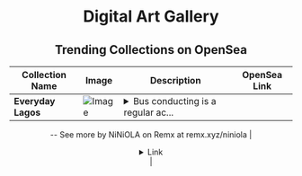 <div align="center">

# Digital Art Gallery

## Trending Collections on OpenSea

| Collection Name                       | Image                                                                                     | Description                       | OpenSea Link                                                                                          |
|---------------------------------------|-------------------------------------------------------------------------------------------|-----------------------------------|--------------------------------------------------------------------------------------------------------|
| **Everyday Lagos** | ![Image](https://i.seadn.io/s/raw/files/e6079ab55530fbfbb7933252d1fee738.jpg?w=500&auto=format?w=200&auto=format) | <details><summary>Bus conducting is a regular ac...</summary>Bus conducting is a regular activities on Nigeria roads calling onto passengers into the bus
--
See more by NiNiOLA on Remx at remx.xyz/niniola</details> | <details><summary>Link</summary>[Everyday Lagos](https://opensea.io/collection/everyday-lagos)</details> |

</div>